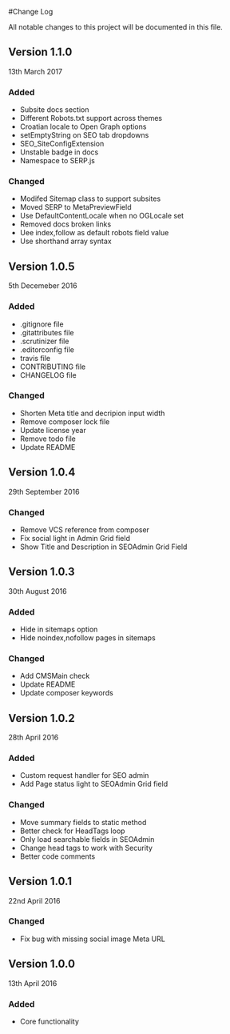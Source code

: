 #Change Log

All notable changes to this project will be documented in this file.

## Version 1.1.0

13th March 2017

### Added

  - Subsite docs section
  - Different Robots.txt support across themes
  - Croatian locale to Open Graph options
  - setEmptyString on SEO tab dropdowns
  - SEO_SiteConfigExtension
  - Unstable badge in docs
  - Namespace to SERP.js

### Changed
  - Modifed Sitemap class to support subsites
  - Moved SERP to MetaPreviewField
  - Use DefaultContentLocale when no OGLocale set
  - Removed docs broken links
  - Uee index,follow as default robots field value
  - Use shorthand array syntax

## Version 1.0.5

5th Decemeber 2016

### Added

  - .gitignore file
  - .gitattributes file
  - .scrutinizer file
  - .editorconfig file
  - travis file
  - CONTRIBUTING file
  - CHANGELOG file

### Changed
  
  - Shorten Meta title and decripion input width
  - Remove composer lock file
  - Update license year
  - Remove todo file
  - Update README

## Version 1.0.4

29th September 2016

### Changed
  
  - Remove VCS reference from composer
  - Fix social light in Admin Grid field
  - Show Title and Description in SEOAdmin Grid Field

## Version 1.0.3

30th August 2016

### Added

  - Hide in sitemaps option
  - Hide noindex,nofollow pages in sitemaps

### Changed
  
  - Add CMSMain check
  - Update README
  - Update composer keywords

## Version 1.0.2

28th April 2016

### Added

  - Custom request handler for SEO admin
  - Add Page status light to SEOAdmin Grid field

### Changed
  
  - Move summary fields to static method
  - Better check for HeadTags loop
  - Only load searchable fields in SEOAdmin
  - Change head tags to work with Security
  - Better code comments

## Version 1.0.1

22nd April 2016

### Changed
  
  - Fix bug with missing social image Meta URL

## Version 1.0.0

13th April 2016

### Added
  
  - Core functionality